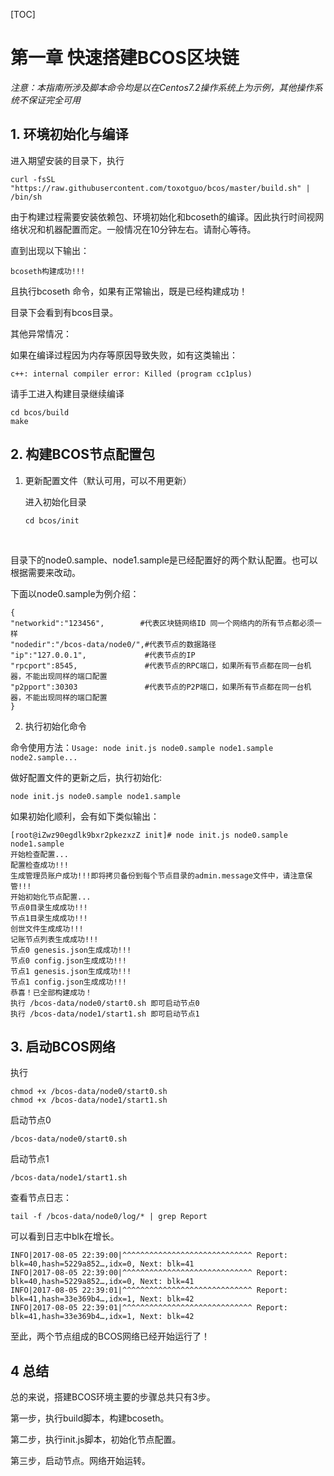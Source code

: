 [TOC]



# 第一章 快速搭建BCOS区块链

*注意：本指南所涉及脚本命令均是以在Centos7.2操作系统上为示例，其他操作系统不保证完全可用*

## 1. 环境初始化与编译

进入期望安装的目录下，执行

```curl -fsSL "https://raw.githubusercontent.com/toxotguo/bcos/master/build.sh" | /bin/sh```

由于构建过程需要安装依赖包、环境初始化和bcoseth的编译。因此执行时间视网络状况和机器配置而定。一般情况在10分钟左右。请耐心等待。

直到出现以下输出：

```bcoseth构建成功!!!```



且执行bcoseth 命令，如果有正常输出，既是已经构建成功！

目录下会看到有bcos目录。



其他异常情况：

如果在编译过程因为内存等原因导致失败，如有这类输出：

```c++: internal compiler error: Killed (program cc1plus)```

请手工进入构建目录继续编译

```
cd bcos/build
make
```



## 2. 构建BCOS节点配置包



1. 更新配置文件（默认可用，可以不用更新）

   进入初始化目录

   ```
   cd bcos/init
   ```

   ​

目录下的node0.sample、node1.sample是已经配置好的两个默认配置。也可以根据需要来改动。

下面以node0.sample为例介绍：

    {
    "networkid":"123456",        #代表区块链网络ID 同一个网络内的所有节点都必须一样
    "nodedir":"/bcos-data/node0/",#代表节点的数据路径
    "ip":"127.0.0.1",			  #代表节点的IP
    "rpcport":8545,				  #代表节点的RPC端口，如果所有节点都在同一台机器，不能出现同样的端口配置
    "p2pport":30303				  #代表节点的P2P端口，如果所有节点都在同一台机器，不能出现同样的端口配置
    }


2. 执行初始化命令

命令使用方法：```Usage: node init.js node0.sample node1.sample node2.sample... ```

做好配置文件的更新之后，执行初始化:

```node init.js node0.sample node1.sample ```

如果初始化顺利，会有如下类似输出：

```
[root@iZwz90egdlk9bxr2pkezxzZ init]# node init.js node0.sample node1.sample 
开始检查配置...
配置检查成功!!!
生成管理员账户成功!!!即将拷贝备份到每个节点目录的admin.message文件中，请注意保管!!!
开始初始化节点配置...
节点0目录生成成功!!!
节点1目录生成成功!!!
创世文件生成成功!!!
记账节点列表生成成功!!!
节点0 genesis.json生成成功!!!
节点0 config.json生成成功!!!
节点1 genesis.json生成成功!!!
节点1 config.json生成成功!!!
恭喜！已全部构建成功！
执行 /bcos-data/node0/start0.sh 即可启动节点0
执行 /bcos-data/node1/start1.sh 即可启动节点1
```



## 3. 启动BCOS网络 



执行

```
chmod +x /bcos-data/node0/start0.sh
chmod +x /bcos-data/node1/start1.sh
```

启动节点0

```
/bcos-data/node0/start0.sh
```

启动节点1

```
/bcos-data/node1/start1.sh
```

查看节点日志：

```
tail -f /bcos-data/node0/log/* | grep Report
```

可以看到日志中blk在增长。

```
INFO|2017-08-05 22:39:00|^^^^^^^^^^^^^^^^^^^^^^^^^^^^^ Report: blk=40,hash=5229a852…,idx=0, Next: blk=41
INFO|2017-08-05 22:39:00|^^^^^^^^^^^^^^^^^^^^^^^^^^^^^ Report: blk=40,hash=5229a852…,idx=0, Next: blk=41
INFO|2017-08-05 22:39:01|^^^^^^^^^^^^^^^^^^^^^^^^^^^^^ Report: blk=41,hash=33e369b4…,idx=1, Next: blk=42
INFO|2017-08-05 22:39:01|^^^^^^^^^^^^^^^^^^^^^^^^^^^^^ Report: blk=41,hash=33e369b4…,idx=1, Next: blk=42
```



至此，两个节点组成的BCOS网络已经开始运行了！



## 4 总结

总的来说，搭建BCOS环境主要的步骤总共只有3步。

第一步，执行build脚本，构建bcoseth。

第二步，执行init.js脚本，初始化节点配置。

第三步，启动节点。网络开始运转。